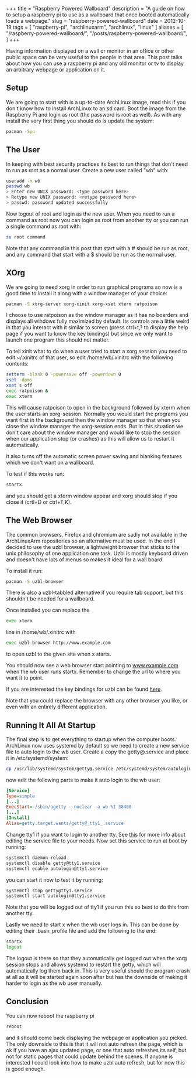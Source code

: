 +++
title = "Raspberry Powered Wallboard"
description = "A guide on how to setup a raspberry pi to use as a wallboard that once booted automatically loads a webpage."
slug = "raspberry-powered-wallboard"
date = 2012-10-19
tags = [ "raspberry-pi", "archlinuxarm", "archlinux", "linux" ]
aliases = [
    "/raspberry-powered-wallboard/",
    "/posts/raspberry-powered-wallboard/",
]
+++

Having information displayed on a wall or monitor in an office or other public
space can be very useful to the people in that area. This post talks about how
you can use a raspberry pi and any old monitor or tv to display an arbitrary
webpage or application on it.

## Setup

We are going to start with is a up-to-date ArchLinux image, read this if you
don't know how to install ArchLinux to an sd card. Boot the image from the
Raspberry Pi and login as root (the password is root as well). As with any
install the very first thing you should do is update the system:

```sh
pacman -Syu
```

## The User

In keeping with best security practices its best to run things that don't need
to run as root as a normal user. Create a new user called "wb" with:

```sh
useradd -m wb
passwd wb
> Enter new UNIX password: <type password here>
> Retype new UNIX password: <retype password here>
> passwd: password updated successfully
```

Now logout of root and login as the new user. When you need to run a command as
root now you can login as root from another tty or you can run a single command
as root with:

```sh
su root command
```

Note that any command in this post that start with a # should be run as root,
and any command that start with a $ should be run as the normal user.

## XOrg

We are going to need xorg in order to run graphical programs so now is a good
time to install it along with a window manager of your choice:

```sh
pacman -S xorg-server xorg-xinit xorg-xset xterm ratpoison
```

I choose to use ratpoison as the window manager as it has no boarders and
displays all windows fully maximized by default. Its controls are a little weird
in that you interact with it similar to screen (press ctrl+t,? to display the
help page if you want to know the key bindings) but since we only want to launch
one program this should not matter.

To tell xinit what to do when a user tried to start a xorg session you need to
edit ~/.xinitrc of that user, so edit /home/wb/.xinitrc with the following
contents:

```sh
setterm -blank 0 -powersave off -powerdown 0
xset -dpms
xset s off
exec ratpoison &
exec xterm
```

This will cause ratpoison to open in the background followed by xterm when the
user starts an xorg-session. Normally you would start the programs you want
first in the background then the window manager so that when you close the
window manager the xorg-session ends. But in this situation we don't care about
the window manager and would like to stop the session when our application stop
(or crashes) as this will allow us to restart it automatically.

It also turns off the automatic screen power saving and blanking features which
we don't want on a wallboard.

To test if this works run:

```sh
startx
```

and you should get a xterm window appear and xorg should stop if you close it
(crtl+D or ctrl+T,K).

## The Web Browser

The common browsers, Firefox and chromium are sadly not available in the
ArchLinuxArm repositories so an alternative must be used. In the end I decided
to use the uzbl browser, a lightweight browser that sticks to the unix
philosophy of one application one task. Uzbl is mostly keyboard driven and
doesn't have lots of menus so makes it ideal for a wall board.

To install it run:

```sh
pacman -S uzbl-browser
```

There is also a uzbl-tabbled alternative if you require tab support, but this
shouldn't be needed for a wallboard.

Once installed you can replace the

```sh
exec xterm
```

line in /home/wb/.xinitrc with

```sh
exec uzbl-browser http://www.example.com
```

to open uzbl to the given site when x starts.

You should now see a web browser start pointing to www.example.com when the wb
user runs startx. Remember to change the url to where you want it to point.

If you are interested the key bindings for uzbl can be found
[here](http://uzbl.org/keybindings.php).

Note that you could replace the browser with any other browser you like, or even
with an entirely different application.

## Running It All At Startup

The final step is to get everything to startup when the computer boots.
ArchLinux now uses systemd by default so we need to create a new service file to
auto login to the wb user. Create a copy the getty@.service and place it in
/etc/systemd/system:

```sh
cp /usr/lib/systemd/system/getty@.service /etc/systemd/system/autologin@.service
```

now edit the following parts to make it auto login to the wb user:

```ini
[Service]
Type=simple
[...]
ExecStart=-/sbin/agetty --noclear -a wb %I 38400
[...]
[Install]
Alias=getty.target.wants/getty@_tty1_.service
```

Change tty1 if you want to login to another tty. See
[this](https://wiki.archlinux.org/index.php/Automatic_login_to_virtual_console#With_systemd)
for more info about editing the service file to your needs. Now set this service
to run at boot by running:

```sh
systemctl daemon-reload
systemctl disable getty@tty1.service
systemctl enable autologin@tty1.service
```

you can start it now to test it by running:

```sh
systemctl stop getty@tty1.service
systemctl start autologin@tty1.service
```

Note that you will be logged out of tty1 if you run this so best to do this from
another tty.

Lastly we need to start x when the wb user logs in. This can be done by editing
their .bash_profile file and add the following to the end:

```sh
startx
logout
```

The logout is there so that they automatically get logged out when the xorg
session stops and allows systemd to restart the getty, which will automatically
log them back in. This is very useful should the program crash at all as it will
be started again soon after but has the downside of making it harder to login as
the wb user manually.

## Conclusion

You can now reboot the raspberry pi

```sh
reboot
```

and it should come back displaying the webpage or application you picked. The
only downside to this is that it will not auto refresh the page, which is ok if
you have an ajax updated page, or one that auto refreshes its self, but not for
static pages that could update behind the scenes. If anyone is interested I
could look into how to make uzbl auto refresh, but for now this is good enough.
